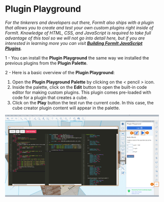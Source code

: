 # Plugin Playground

_For the tinkerers and developers out there, FormIt also ships with a plugin that allows you to create and test your own custom plugins right inside of FormIt. Knowledge of HTML, CSS, and JavaScript is required to take full advantage of this tool so we will not go into detail here, but if you are interested in learning more you can visit_ [_**Building FormIt JavaScript Plugins**_](https://formit3d.github.io/FormItExamplePlugins/docs/HowToBuild.html)_._

1 - You can install the **Plugin Playground** the same way we installed the previous plugins from the **Plugin Palette**.

2 - Here is a basic overview of the **Plugin Playground**:

1. Open the **Plugin Playground Palette** by clicking on the _<_ pencil _>_ icon.
2. Inside the palette, click on the **Edit** button to open the built-in code editor for making custom plugins. This plugin comes pre-loaded with code for a plugin that creates a cube.
3. Click on the **Play** button the test run the current code. In this case, the cube creator plugin content will appear in the palette.

![](<../../../.gitbook/assets/14 (3).png>)

